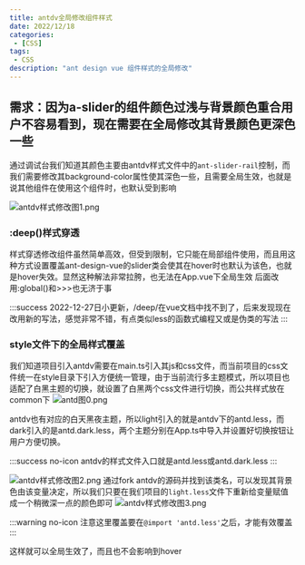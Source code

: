 ```yaml
---
title: antdv全局修改组件样式
date: 2022/12/18
categories:
 - [CSS]
tags:
 - CSS
description: "ant design vue 组件样式的全局修改"
---
```


## 需求：因为a-slider的组件颜色过浅与背景颜色重合用户不容易看到，现在需要在全局修改其背景颜色更深色一些

通过调试台我们知道其颜色主要由antdv样式文件中的`ant-slider-rail`控制，而我们需要修改其background-color属性使其深色一些，且需要全局生效，也就是说其他组件在使用这个组件时，也默认受到影响

![antdv样式修改图1.png](https://s2.loli.net/2022/12/18/18oSR9CZzPGw3WQ.png)

### :deep()样式穿透

样式穿透修改组件虽然简单高效，但受到限制，它只能在局部组件使用，而且用这种方式设置覆盖ant-design-vue的slider类会使其在hover时也默认为该色，也就是hover失效。显然这种解法非常拉胯，也无法在App.vue下全局生效
后面改用:global()和>>>也无济于事

:::success
2022-12-27日小更新，/deep/在vue文档中找不到了，后来发现现在改用新的写法，感觉非常不错，有点类似less的函数式编程又或是伪类的写法
:::

### style文件下的全局样式覆盖

我们知道项目引入antdv需要在main.ts引入其js和css文件，而当前项目的css文件统一在style目录下引入方便统一管理，由于当前流行多主题模式，所以项目也适配了白黑主题的切换，就设置了白黑两个css文件进行切换，而公共样式放在common下
![antd图0.png](https://s2.loli.net/2022/12/18/VYFgQR54AnhTNei.png)

antdv也有对应的白天黑夜主题，所以light引入的就是antdv下的antd.less，而dark引入的是antd.dark.less，两个主题分别在App.ts中导入并设置好切换按钮让用户方便切换。

:::success no-icon
antdv的样式文件入口就是antd.less或antd.dark.less
:::

![antdv样式修改图2.png](https://s2.loli.net/2022/12/18/JRGO14s3MvonTu5.png)
通过fork antdv的源码并找到该类名，可以发现其背景色由该变量决定，所以我们只要在我们项目的`light.less`文件下重新给变量赋值成一个稍微深一点的颜色即可
![antdv样式修改图3.png](https://s2.loli.net/2022/12/18/3rx1PdNQFiesCh9.png)

:::warning no-icon
注意这里覆盖要在`@import 'antd.less'`之后，才能有效覆盖
:::

这样就可以全局生效了，而且也不会影响到hover
